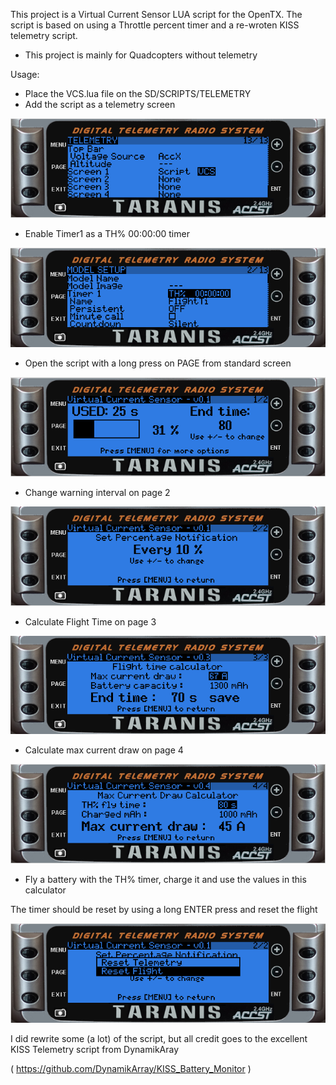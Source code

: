 This project is a Virtual Current Sensor LUA script for the OpenTX. The script is based on using a Throttle percent timer and a re-wroten KISS telemetry script.

* This project is mainly for Quadcopters without telemetry

Usage:

* Place the VCS.lua file on the SD/SCRIPTS/TELEMETRY
* Add the script as a telemetry screen

![Screenshot](images/ss_lua_script.png)

* Enable Timer1 as a TH% 00:00:00 timer

![Screenshot](images/ss_th_procent.png)

* Open the script with a long press on PAGE from standard screen

![Screenshot](images/ss_page1.png)

* Change warning interval on page 2

![Screenshot](images/ss_page2.png)

* Calculate Flight Time on page 3

![Screenshot](images/ss_ftc.png)

* Calculate max current draw on page 4

![Screenshot](images/ss_mcd.png)

* Fly a battery with the TH% timer, charge it and use the values in this calculator 

The timer should be reset by using a long ENTER press and reset the flight

![Screenshot](images/ss_reset.png)




I did rewrite some (a lot) of the script, but all credit goes to the excellent KISS Telemetry script from DynamikAray 

( https://github.com/DynamikArray/KISS_Battery_Monitor )
